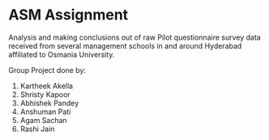 # ASM Assignment
Analysis and making conclusions out of raw Pilot questionnaire survey data received from several management schools in and around Hyderabad affiliated to Osmania University.

Group Project done by:
1. Kartheek Akella
2. Shristy Kapoor
3. Abhishek Pandey
4. Anshuman Pati
5. Agam Sachan
6. Rashi Jain
